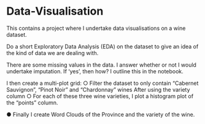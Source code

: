 # Data-Visualisation


This contains a project where I undertake data visualisations on a wine dataset. 

Do a short Exploratory Data Analysis (EDA) on the dataset to give an idea of the kind of data we are dealing with.
  
There are some missing values in the data. I answer whether or not I would undertake imputation. If ‘yes’, then how? I outline this in the notebook.

I then create a multi-plot grid:
○ Filter the dataset to only contain “Cabernet Sauvignon”, “Pinot Noir” and “Chardonnay” wines
After using the variety column
  ○ For each of these three wine varieties, I plot a histogram plot of the “points” column.
  
● Finally I create Word Clouds of the Province and the variety of the wine.

